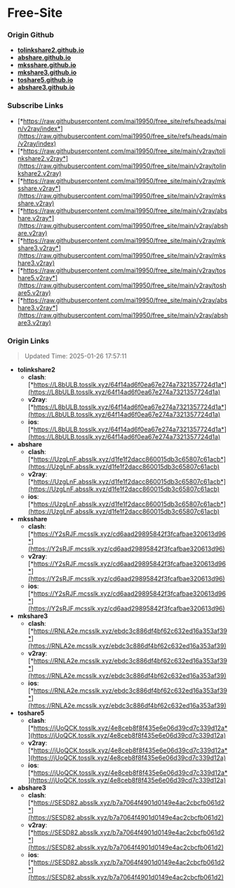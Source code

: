 # Free-Site

### Origin Github

- [**tolinkshare2.github.io**](https://github.com/tolinkshare2/tolinkshare2.github.io)
- [**abshare.github.io**](https://github.com/abshare/abshare.github.io)
- [**mksshare.github.io**](https://github.com/mksshare/mksshare.github.io)
- [**mkshare3.github.io**](https://github.com/mkshare3/mkshare3.github.io)
- [**toshare5.github.io**](https://github.com/toshare5/toshare5.github.io)
- [**abshare3.github.io**](https://github.com/abshare3/abshare3.github.io)

### Subscribe Links

- [*https://raw.githubusercontent.com/mai19950/free_site/refs/heads/main/v2ray/index*](https://raw.githubusercontent.com/mai19950/free_site/refs/heads/main/v2ray/index)
- [*https://raw.githubusercontent.com/mai19950/free_site/main/v2ray/tolinkshare2.v2ray*](https://raw.githubusercontent.com/mai19950/free_site/main/v2ray/tolinkshare2.v2ray)
- [*https://raw.githubusercontent.com/mai19950/free_site/main/v2ray/mksshare.v2ray*](https://raw.githubusercontent.com/mai19950/free_site/main/v2ray/mksshare.v2ray)
- [*https://raw.githubusercontent.com/mai19950/free_site/main/v2ray/abshare.v2ray*](https://raw.githubusercontent.com/mai19950/free_site/main/v2ray/abshare.v2ray)
- [*https://raw.githubusercontent.com/mai19950/free_site/main/v2ray/mkshare3.v2ray*](https://raw.githubusercontent.com/mai19950/free_site/main/v2ray/mkshare3.v2ray)
- [*https://raw.githubusercontent.com/mai19950/free_site/main/v2ray/toshare5.v2ray*](https://raw.githubusercontent.com/mai19950/free_site/main/v2ray/toshare5.v2ray)
- [*https://raw.githubusercontent.com/mai19950/free_site/main/v2ray/abshare3.v2ray*](https://raw.githubusercontent.com/mai19950/free_site/main/v2ray/abshare3.v2ray)

### Origin Links

> Updated Time: 2025-01-26 17:57:11

- **tolinkshare2**
  - **clash**: [*https://L8bULB.tosslk.xyz/64f14ad6f0ea67e274a7321357724d1a*](https://L8bULB.tosslk.xyz/64f14ad6f0ea67e274a7321357724d1a)
  - **v2ray**: [*https://L8bULB.tosslk.xyz/64f14ad6f0ea67e274a7321357724d1a*](https://L8bULB.tosslk.xyz/64f14ad6f0ea67e274a7321357724d1a)
  - **ios**: [*https://L8bULB.tosslk.xyz/64f14ad6f0ea67e274a7321357724d1a*](https://L8bULB.tosslk.xyz/64f14ad6f0ea67e274a7321357724d1a)
- **abshare**
  - **clash**: [*https://UzgLnF.absslk.xyz/d1fe1f2dacc860015db3c65807c61acb*](https://UzgLnF.absslk.xyz/d1fe1f2dacc860015db3c65807c61acb)
  - **v2ray**: [*https://UzgLnF.absslk.xyz/d1fe1f2dacc860015db3c65807c61acb*](https://UzgLnF.absslk.xyz/d1fe1f2dacc860015db3c65807c61acb)
  - **ios**: [*https://UzgLnF.absslk.xyz/d1fe1f2dacc860015db3c65807c61acb*](https://UzgLnF.absslk.xyz/d1fe1f2dacc860015db3c65807c61acb)
- **mksshare**
  - **clash**: [*https://Y2sRJF.mcsslk.xyz/cd6aad29895842f3fcafbae320613d96*](https://Y2sRJF.mcsslk.xyz/cd6aad29895842f3fcafbae320613d96)
  - **v2ray**: [*https://Y2sRJF.mcsslk.xyz/cd6aad29895842f3fcafbae320613d96*](https://Y2sRJF.mcsslk.xyz/cd6aad29895842f3fcafbae320613d96)
  - **ios**: [*https://Y2sRJF.mcsslk.xyz/cd6aad29895842f3fcafbae320613d96*](https://Y2sRJF.mcsslk.xyz/cd6aad29895842f3fcafbae320613d96)
- **mkshare3**
  - **clash**: [*https://RNLA2e.mcsslk.xyz/ebdc3c886df4bf62c632ed16a353af39*](https://RNLA2e.mcsslk.xyz/ebdc3c886df4bf62c632ed16a353af39)
  - **v2ray**: [*https://RNLA2e.mcsslk.xyz/ebdc3c886df4bf62c632ed16a353af39*](https://RNLA2e.mcsslk.xyz/ebdc3c886df4bf62c632ed16a353af39)
  - **ios**: [*https://RNLA2e.mcsslk.xyz/ebdc3c886df4bf62c632ed16a353af39*](https://RNLA2e.mcsslk.xyz/ebdc3c886df4bf62c632ed16a353af39)
- **toshare5**
  - **clash**: [*https://jUoQCK.tosslk.xyz/4e8ceb8f8f435e6e06d39cd7c339d12a*](https://jUoQCK.tosslk.xyz/4e8ceb8f8f435e6e06d39cd7c339d12a)
  - **v2ray**: [*https://jUoQCK.tosslk.xyz/4e8ceb8f8f435e6e06d39cd7c339d12a*](https://jUoQCK.tosslk.xyz/4e8ceb8f8f435e6e06d39cd7c339d12a)
  - **ios**: [*https://jUoQCK.tosslk.xyz/4e8ceb8f8f435e6e06d39cd7c339d12a*](https://jUoQCK.tosslk.xyz/4e8ceb8f8f435e6e06d39cd7c339d12a)
- **abshare3**
  - **clash**: [*https://SESD82.absslk.xyz/b7a7064f4901d0149e4ac2cbcfb061d2*](https://SESD82.absslk.xyz/b7a7064f4901d0149e4ac2cbcfb061d2)
  - **v2ray**: [*https://SESD82.absslk.xyz/b7a7064f4901d0149e4ac2cbcfb061d2*](https://SESD82.absslk.xyz/b7a7064f4901d0149e4ac2cbcfb061d2)
  - **ios**: [*https://SESD82.absslk.xyz/b7a7064f4901d0149e4ac2cbcfb061d2*](https://SESD82.absslk.xyz/b7a7064f4901d0149e4ac2cbcfb061d2)
